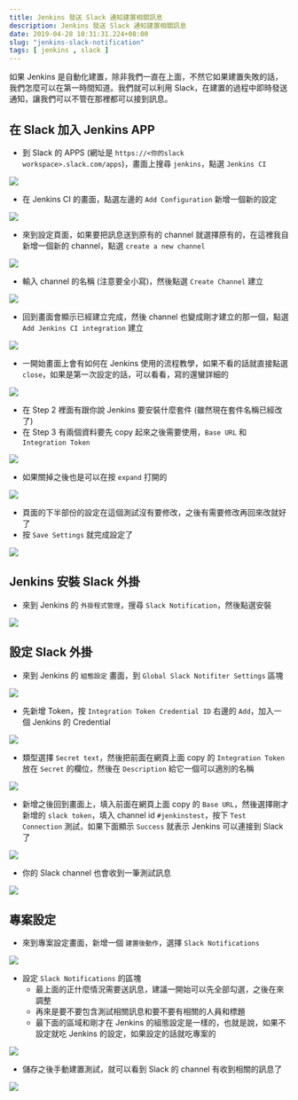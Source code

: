 ```yaml
---
title: Jenkins 發送 Slack 通知建置相關訊息
description: Jenkins 發送 Slack 通知建置相關訊息
date: 2019-04-28 10:31:31.224+08:00
slug: "jenkins-slack-notification"
tags: [ jenkins , slack ]
---
```


如果 Jenkins 是自動化建置，除非我們一直在上面，不然它如果建置失敗的話，我們怎麼可以在第一時間知道。我們就可以利用 Slack，在建置的過程中即時發送通知，讓我們可以不管在那裡都可以接到訊息。

## 在 Slack 加入 Jenkins APP

- 到 Slack 的 APPS (網址是 `https://<你的slack workspace>.slack.com/apps`)，畫面上搜尋 `jenkins`，點選 `Jenkins CI`

![](/images/404.webp)

- 在 Jenkins CI 的畫面，點選左邊的 `Add Configuration` 新增一個新的設定

![](/images/404.webp)

- 來到設定頁面，如果要把訊息送到原有的 channel 就選擇原有的，在這裡我自新增一個新的 channel，點選 `create a new channel`

![](/images/404.webp)

- 輸入 channel 的名稱 (注意要全小寫)，然後點選 `Create Channel` 建立

![](/images/404.webp)

- 回到畫面會顯示已經建立完成，然後 channel 也變成剛才建立的那一個，點選 `Add Jenkins CI integration` 建立

![](/images/404.webp)

- 一開始畫面上會有如何在 Jenkins 使用的流程教學，如果不看的話就直接點選 `close`，如果是第一次設定的話，可以看看，寫的還蠻詳細的

![](/images/404.webp)

- 在 Step 2 裡面有跟你說 Jenkins 要安裝什麼套件 (雖然現在套件名稱已經改了)
- 在 Step 3 有兩個資料要先 copy 起來之後需要使用，`Base URL` 和 `Integration Token`

![](/images/404.webp)

- 如果關掉之後也是可以在按 `expand` 打開的

![](/images/404.webp)

- 頁面的下半部份的設定在這個測試沒有要修改，之後有需要修改再回來改就好了
- 按 `Save Settings` 就完成設定了

![](/images/404.webp)

## Jenkins 安裝 Slack 外掛

- 來到 Jenkins 的 `外掛程式管理`，搜尋 `Slack Notification`，然後點選安裝

![](/images/404.webp)

## 設定 Slack 外掛

- 來到 Jenkins 的 `組態設定` 畫面，到 `Global Slack Notifiter Settings` 區塊

![](/images/404.webp)

- 先新增 Token，按 `Integration Token Credential ID` 右邊的 `Add`，加入一個 Jenkins 的 Credential

![](/images/404.webp)

- 類型選擇 `Secret text`，然後把前面在網頁上面 copy 的 `Integration Token` 放在 `Secret` 的欄位，然後在 `Description` 給它一個可以適別的名稱

![](/images/404.webp)

- 新增之後回到畫面上，填入前面在網頁上面 copy 的 `Base URL`，然後選擇剛才新增的 `slack token`，填入 channel id `#jenkinstest`，按下 `Test Connection` 測試，如果下面顯示 `Success` 就表示 Jenkins 可以連接到 Slack 了

![](/images/404.webp)

- 你的 Slack channel 也會收到一筆測試訊息

![](/images/404.webp)

## 專案設定

- 來到專案設定畫面，新增一個 `建置後動作`，選擇 `Slack Notifications`

![](/images/404.webp)

- 設定 `Slack Notifications` 的區塊
	- 最上面的正什麼情況需要送訊息，建議一開始可以先全部勾選，之後在來調整
	- 再來是要不要包含測試相關訊息和要不要有相關的人員和標題
	- 最下面的區域和剛才在 Jenkins 的組態設定是一樣的，也就是說，如果不設定就吃 Jenkins 的設定，如果設定的話就吃專案的

![](/images/404.webp)

- 儲存之後手動建置測試，就可以看到 Slack 的 channel 有收到相關的訊息了

![](/images/404.webp)